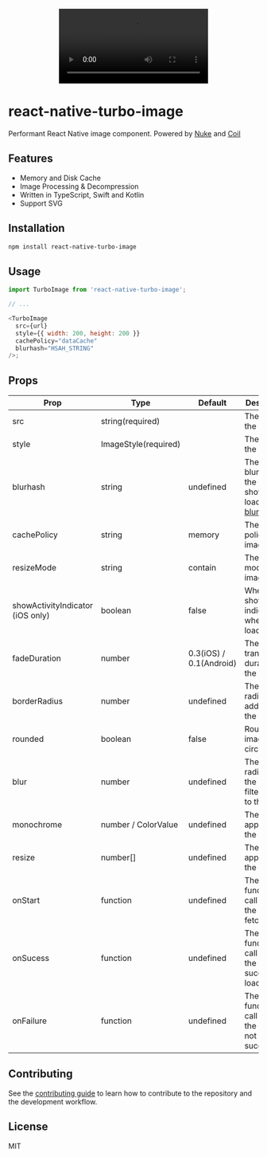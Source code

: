 <p align="center">
  <video src="https://github.com/duguyihou/react-native-turbo-image/assets/9347790/da98c785-e7dd-48f8-bad2-17d7a5bac330"  />
</p>

# react-native-turbo-image

Performant React Native image component. Powered by [Nuke](https://github.com/kean/Nuke) and [Coil](https://github.com/coil-kt/coil)

## Features

- Memory and Disk Cache
- Image Processing & Decompression
- Written in TypeScript, Swift and Kotlin
- Support SVG

## Installation

```sh
npm install react-native-turbo-image
```

## Usage

```js
import TurboImage from 'react-native-turbo-image';

// ...

<TurboImage
  src={url}
  style={{ width: 200, height: 200 }}
  cachePolicy="dataCache"
  blurhash="HSAH_STRING"
/>;
```

## Props

| Prop                             | Type                 | Default                 | Description                                                                    |
| -------------------------------- | -------------------- | ----------------------- | ------------------------------------------------------------------------------ |
| src                              | string(required)     |                         | The URL of the image                                                           |
| style                            | ImageStyle(required) |                         | The style of the image                                                         |
| blurhash                         | string               | undefined               | The blurhash of the image to show while loading [blurh.sh](https://blurha.sh/) |
| cachePolicy                      | string               | memory                  | The cache policy of the image                                                  |
| resizeMode                       | string               | contain                 | The resize mode of the image                                                   |
| showActivityIndicator (iOS only) | boolean              | false                   | Whether to show the indicator when loading                                     |
| fadeDuration                     | number               | 0.3(iOS) / 0.1(Android) | The transition duration of the image                                           |
| borderRadius                     | number               | undefined               | The border radius added to the image                                           |
| rounded                          | boolean              | false                   | Round the image into a circle                                                  |
| blur                             | number               | undefined               | The blur radius of the blur filter added to the image                          |
| monochrome                       | number / ColorValue  | undefined               | The color applied to the image                                                 |
| resize                           | number[]             | undefined               | The size applied to the image                                                  |
| onStart                          | function             | undefined               | The function to call when the image is fetching                                |
| onSucess                         | function             | undefined               | The function to call when the image is successfully loaded                     |
| onFailure                        | function             | undefined               | The function to call when the image is not fetched successfully                |

## Contributing

See the [contributing guide](CONTRIBUTING.md) to learn how to contribute to the repository and the development workflow.

## License

MIT

